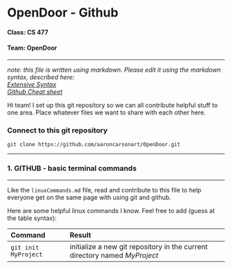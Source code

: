 # OpenDoor - Github 
#### Class: CS 477
#### Team:  OpenDoor                       
--------------------------------------------------------------------------------
*note: this file is written using markdown.  Please edit it using the markdown syntax, described here:  
[Extensive Syntax](http://daringfireball.net/projects/markdown/syntax)  
[Github Cheat sheet](https://github.com/adam-p/markdown-here/wiki/Markdown-Cheatsheet#tables)*

Hi team!  I set up this git repository so we can all contribute helpful stuff
to one area.  Place whatever files we want to share with each other here.

### Connect to this git repository
 
```git clone https://github.com/aaroncarsonart/OpenDoor.git```
    


---------------------------------------------------------------------------------
### 1. GITHUB - basic terminal commands
---------------------------------------------------------------------------------
Like the `linuxCommands.md` file, read and contribute to this file to help everyone get on the same page with using git and github. 

Here are some helpful linux commands I know.  Feel free to add (guess at the table syntax):

Command						|Result
:-----------------------	|:------------------------------------------------------
`git init MyProject`		|initialize a new git repository in the current directory named *MyProject*

